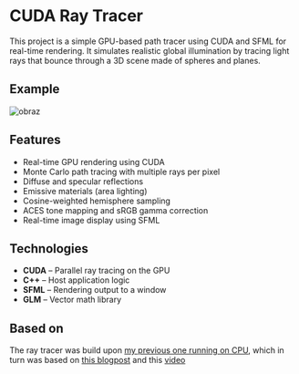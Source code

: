 # CUDA Ray Tracer

This project is a simple GPU-based path tracer using CUDA and SFML for real-time rendering. It simulates realistic global illumination by tracing light rays that bounce through a 3D scene made of spheres and planes.

## Example

![obraz](https://github.com/user-attachments/assets/6a629638-0701-49fa-97a0-421f1474da4e)

## Features

- Real-time GPU rendering using CUDA
- Monte Carlo path tracing with multiple rays per pixel
- Diffuse and specular reflections
- Emissive materials (area lighting)
- Cosine-weighted hemisphere sampling
- ACES tone mapping and sRGB gamma correction
- Real-time image display using SFML

## Technologies

- **CUDA** – Parallel ray tracing on the GPU
- **C++** – Host application logic
- **SFML** – Rendering output to a window
- **GLM** – Vector math library

## Based on

The ray tracer was build upon [my previous one running on CPU](https://github.com/Kefireczek/RayTracerCpp), which in turn was based on [this blogpost](https://blog.demofox.org/2020/05/25/casual-shadertoy-path-tracing-1-basic-camera-diffuse-emissive/) and this [video](https://www.youtube.com/watch?v=Qz0KTGYJtUk)
